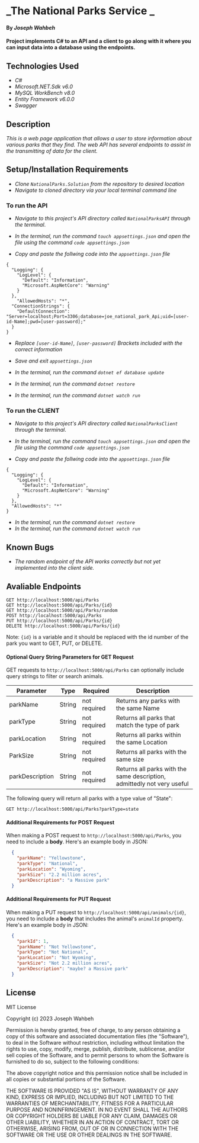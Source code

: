 # _The National Parks Service _

#### By _**Joseph Wahbeh**_

#### Project implements C# to an API and a client to go along with it where you can input data into a database using the endpoints.

## Technologies Used

* _C#_
* _Microsoft.NET.Sdk v6.0_
* _MySQL WorkBench v8.0_
* _Entity Framework v6.0.0_
* _Swagger_

## Description

_This is a web page application that allows a user to store information about various parks that they find. The web API has several endpoints to assist in the transmitting of data for the client._

## Setup/Installation Requirements

* _Clone `NationalParks.Solution` from the repository to desired location_
* _Navigate to cloned directory via your local terminal command line_

### To run the API

* _Navigate to this project's API directory called `NationalParksAPI` through the terminal_.
* _In the terminal, run the command `touch appsettings.json` and open the file using the command `code appsettings.json`_ 

* _Copy and paste the follwing code into the `appsettings.json` file_
```
{
  "Logging": {
    "LogLevel": {
      "Default": "Information",
      "Microsoft.AspNetCore": "Warning"
    }
  },
    "AllowedHosts": "*",
  "ConnectionStrings": {
    "DefaultConnection": "Server=localhost;Port=3306;database=joe_national_park_Api;uid=[user-id-Name];pwd=[user-password];"
  }
}
```
* _Replace `[user-id-Name]`, `[user-password]` Brackets included with the correct information_
* _Save and exit `appsettings.json`_

* _In the terminal, run the command `dotnet ef database update`_
* _In the terminal, run the command `dotnet restore`_
* _In the terminal, run the command `dotnet watch run`_


### To run the CLIENT

* _Navigate to this project's API directory called `NationalParksClient` through the terminal_.
* _In the terminal, run the command `touch appsettings.json` and open the file using the command `code appsettings.json`_ 

* _Copy and paste the follwing code into the `appsettings.json` file_

```
{
  "Logging": {
    "LogLevel": {
      "Default": "Information",
      "Microsoft.AspNetCore": "Warning"
    }
  },
  "AllowedHosts": "*"
}
```
* _In the terminal, run the command `dotnet restore`_
* _In the terminal, run the command `dotnet watch run`_


## Known Bugs

* _The random endpoint of the API works correctly but not yet implemented into the client side._


## Avaliable Endpoints

```
GET http://localhost:5000/api/Parks
GET http://localhost:5000/api/Parks/{id}
GET http://localhost:5000/api/Parks/random
POST http://localhost:5000/api/Parks
PUT http://localhost:5000/api/Parks/{id}
DELETE http://localhost:5000/api/Parks/{id}
```

Note: `{id}` is a variable and it should be replaced with the id number of the park you want to GET, PUT, or DELETE.

#### Optional Query String Parameters for GET Request

GET requests to `http://localhost:5000/api/Parks` can optionally include query strings to filter or search animals.

| Parameter   | Type        |  Required    | Description |
| ----------- | ----------- | -----------  | ----------- |
| parkName        | String      | not required | Returns any parks with the same Name  |
| parkType        | String      | not required | Returns all parks that match the type of park |
| parkLocation    | String      | not required | Returns all parks within the same Location |
| ParkSize        | String      | not required | Returns all parks with the same size |
| parkDescription | String      | not required | Returns all parks with the same description, admittedly not very useful |

The following query will return all parks with a type value of "State":

```
GET http://localhost:5000/api/Parks?parkType=state
```


#### Additional Requirements for POST Request

When making a POST request to `http://localhost:5000/api/Parks`, you need to include a **body**. Here's an example body in JSON:

```json
  {
    "parkName": "Yellowstone",
    "parkType": "National",
    "parkLocation": "Wyoming",
    "parkSize": "2.2 million acres",
    "parkDescription": "a Massive park"
  }
```

#### Additional Requirements for PUT Request

When making a PUT request to `http://localhost:5000/api/animals/{id}`, you need to include a **body** that includes the animal's `animalId` property. Here's an example body in JSON:

```json
  {
    "parkId": 1,
    "parkName": "Not Yellowstone",
    "parkType": "Not National",
    "parkLocation": "Not Wyoming",
    "parkSize": "Not 2.2 million acres",
    "parkDescription": "maybe? a Massive park"
  }
```

## License
MIT License

Copyright (c) 2023 Joseph Wahbeh

Permission is hereby granted, free of charge, to any person obtaining a copy
of this software and associated documentation files (the "Software"), to deal
in the Software without restriction, including without limitation the rights
to use, copy, modify, merge, publish, distribute, sublicense, and/or sell
copies of the Software, and to permit persons to whom the Software is
furnished to do so, subject to the following conditions:

The above copyright notice and this permission notice shall be included in all
copies or substantial portions of the Software.

THE SOFTWARE IS PROVIDED "AS IS", WITHOUT WARRANTY OF ANY KIND, EXPRESS OR
IMPLIED, INCLUDING BUT NOT LIMITED TO THE WARRANTIES OF MERCHANTABILITY,
FITNESS FOR A PARTICULAR PURPOSE AND NONINFRINGEMENT. IN NO EVENT SHALL THE
AUTHORS OR COPYRIGHT HOLDERS BE LIABLE FOR ANY CLAIM, DAMAGES OR OTHER
LIABILITY, WHETHER IN AN ACTION OF CONTRACT, TORT OR OTHERWISE, ARISING FROM,
OUT OF OR IN CONNECTION WITH THE SOFTWARE OR THE USE OR OTHER DEALINGS IN THE
SOFTWARE.
